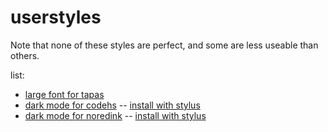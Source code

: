 # userstyles

Note that none of these styles are perfect, and some are less useable than others.

list:

- [large font for tapas](https://github.com/starchyunderscore/userstyles/blob/main/styles/larger_font_for_tapas_writing_episodes.css/)
- [dark mode for codehs](https://github.com/starchyunderscore/userstyles/blob/main/styles/codehs-dark-mode.user.css/) -- [install with stylus](https://raw.githubusercontent.com/starchyunderscore/userstyles/main/styles/codehs-dark-mode.user.css)
- [dark mode for noredink](https://github.com/starchyunderscore/userstyles/blob/main/styles/noredink-darkmode.user.css/) -- [install with stylus](https://raw.githubusercontent.com/starchyunderscore/userstyles/main/styles/noredink-darkmode.user.css)
